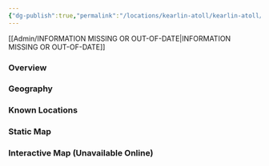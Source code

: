 ```yaml
---
{"dg-publish":true,"permalink":"/locations/kearlin-atoll/kearlin-atoll/","tags":["Location","Unexplored"],"noteIcon":""}
---
```


[[Admin/INFORMATION MISSING OR OUT-OF-DATE\|INFORMATION MISSING OR OUT-OF-DATE]]
### Overview


### Geography


### Known Locations


### Static Map


### Interactive Map (Unavailable Online)
